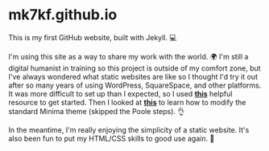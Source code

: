 # mk7kf.github.io
This is my first GitHub website, built with Jekyll. :computer:  

I'm using this site as a way to share my work with the world. :earth_africa: I'm still a digital humanist in training so this project is outside of my comfort zone, but I've always wondered what static websites are like so I thought I'd try it out after so many years of using WordPress, SquareSpace, and other platforms. It was more difficult to set up than I expected, so I used <b><a href="http://jmcglone.com/guides/github-pages/">this</a></b> helpful resource to get started. Then I looked at <b><a href="http://joshualande.com/jekyll-github-pages-poole">this</a></b> to learn how to modify the standard Minima theme (skipped the Poole steps). :ok_hand: 

In the meantime, I'm really enjoying the simplicity of a static website. It's also been fun to put my HTML/CSS skills to good use again. :dancer:
